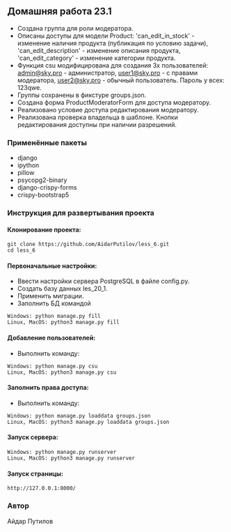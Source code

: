 ## Домашняя работа 23.1
- Создана группа для роли модератора.
- Описаны доступы для модели Product: 'can_edit_in_stock' - изменение наличия продукта (публикация по условию задачи), 'can_edit_description' - изменение описания продукта, 'can_edit_category' - изменение категории продукта.
- Функция csu модифицирована для создания 3х пользователей: admin@sky.pro - администратор, user1@sky.pro - с правами модератора, user2@sky.pro - обычный пользователь. Пароль у всех: 123qwe.
- Группы сохранены в фикстуре groups.json.
- Создана форма ProductModeratorForm для доступа модератору.
- Реализовано условие доступа редактирования модератору.
- Реализована проверка владельца в шаблоне. Кнопки редактирования доступны при наличии разрешений.

### Применённые пакеты
- django
- ipython
- pillow
- psycopg2-binary
- django-crispy-forms
- crispy-bootstrap5

### Инструкция для развертывания проекта

#### Клонирование проекта:
```
git clone https://github.com/AidarPutilov/less_6.git
cd less_6
```
#### Первоначальные настройки:
- Ввести настройки сервера PostgreSQL в файле config.py.
- Создать базу данных les_20_1.
- Применить миграции.
- Заполнить БД командой
```
Windows: python manage.py fill
Linux, MacOS: python3 manage.py fill
```
#### Добавление пользователей:
- Выполнить команду:
```
Windows: python manage.py csu
Linux, MacOS: python3 manage.py csu
```
#### Заполнить права доступа:
- Выполнить команду:
```
Windows: python manage.py loaddata groups.json
Linux, MacOS: python3 manage.py loaddata groups.json
```
#### Запуск сервера:
```
Windows: python manage.py runserver
Linux, MacOS: python3 manage.py runserver
```
#### Запуск страницы:
```
http://127.0.0.1:8000/
```
### Автор
Айдар Путилов